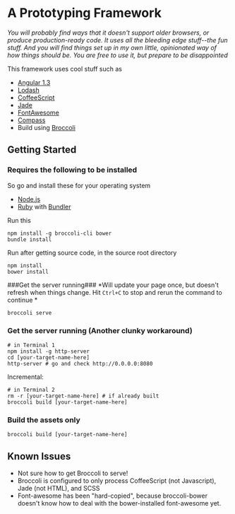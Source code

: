 # A Prototyping Framework #
*You will probably find ways that it doesn't support older browsers, or produce production-ready code. It uses all the bleeding edge stuff--the fun stuff. And you will find things set up in my own little, opinionated way of how things should be. You are free to use it, but prepare to be disappointed*

This framework uses cool stuff such as

- [Angular 1.3](https://angularjs.org/)
- [Lodash](https://angularjs.org/)
- [CoffeeScript](coffeescript.org)
- [Jade](http://jade-lang.com/)
- [FontAwesome](http://fontawesome.io/)
- [Compass](http://compass-style.org/)
- Build using [Broccoli](https://github.com/broccolijs/broccoli)

## Getting Started ##

### Requires the following to be installed ###
So go and install these for your operating system
- [Node.js](http://nodejs.org/)
- [Ruby](http://rubyinstaller.org/downloads/) with [Bundler](http://bundler.io/)

Run this

```
npm install -g broccoli-cli bower
bundle install
```

Run after getting source code, in the source root directory

```
npm install
bower install
```

###Get the server running###
*Will update your page once, but doesn't refresh when things change. Hit `Ctrl+C` to stop and rerun the command to continue *

```
broccoli serve
```

### Get the server running (Another clunky workaround) ###
```
# in Terminal 1
npm install -g http-server
cd [your-target-name-here]
http-server # go and check http://0.0.0.0:8080
```

Incremental: 

```
# in Terminal 2
rm -r [your-target-name-here] # if already built
broccoli build [your-target-name-here]
```

### Build the assets only ###

```
broccoli build [your-target-name-here]
```

## Known Issues ##

- Not sure how to get Broccoli to serve!
- Broccoli is configured to only process CoffeeScript (not Javascript), Jade (not HTML), and SCSS
- Font-awesome has been "hard-copied", because broccoli-bower doesn't know how to deal with the bower-installed font-awesome yet.